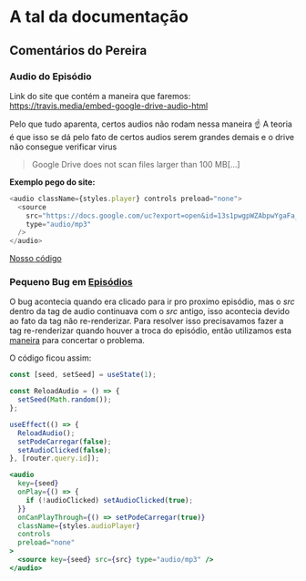 # A tal da documentação

## Comentários do Pereira

### Audio do Episódio

Link do site que contém a maneira que faremos:
<https://travis.media/embed-google-drive-audio-html>

Pelo que tudo aparenta, certos audios não rodam nessa maneira ☝
A teoria é que isso se dá pelo fato de certos audios serem grandes demais e o drive não consegue verificar virus

> Google Drive does not scan files larger than 100 MB[...]

**Exemplo pego do site:**

```js
<audio className={styles.player} controls preload="none">
  <source
    src="https://docs.google.com/uc?export=open&id=13s1pwgpWZAbpwYgaFa_MgdxiKGOILCtX"
    type="audio/mp3"
  />
</audio>
```

[Nosso código](src/pages/Episodio/[id].jsx)

### Pequeno Bug em [Episódios](src/pages/Episodio/[id].jsx)

O bug acontecia quando era clicado para ir pro proximo episódio, mas o _src_ dentro da tag de audio continuava com o _src_ antigo, isso acontecia devido ao fato da tag não re-renderizar.
Para resolver isso precisavamos fazer a tag re-renderizar quando houver a troca do episódio, então utilizamos esta [maneira](https://stackoverflow.com/questions/56649094/how-to-reload-a-component-part-of-page-in-reactjs) para concertar o problema.

O código ficou assim:

```js
const [seed, setSeed] = useState(1);

const ReloadAudio = () => {
  setSeed(Math.random());
};

useEffect(() => {
  ReloadAudio();
  setPodeCarregar(false);
  setAudioClicked(false);
}, [router.query.id]);
```

```jsx
<audio
  key={seed}
  onPlay={() => {
    if (!audioClicked) setAudioClicked(true);
  }}
  onCanPlayThrough={() => setPodeCarregar(true)}
  className={styles.audioPlayer}
  controls
  preload="none"
>
  <source key={seed} src={src} type="audio/mp3" />
</audio>
```
